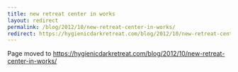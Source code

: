 ```yaml
---
title: new retreat center in works
layout: redirect
permalink: /blog/2012/10/new-retreat-center-in-works/
redirect: https://hygienicdarkretreat.com/blog/2012/10/new-retreat-center-in-works/
---
```


Page moved to <https://hygienicdarkretreat.com/blog/2012/10/new-retreat-center-in-works/>

